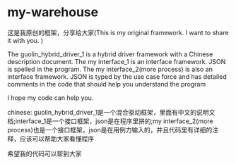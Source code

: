 # my-warehouse
这是我原创的框架，分享给大家(This is my original framework. I want to share it with you. )

The guolin_hybrid_driver_1 is a hybrid driver framework with a Chinese description document.
The my interface_1 is an interface framework. JSON is spelled in the program.
The my interface_2(more process) is also an interface framework. JSON is typed by the use case force and has detailed comments in the code that should help you understand the program

I hope my code can help you. 

chinese:
guolin_hybrid_driver_1是一个混合驱动框架，里面有中文的说明文档;interface_1是一个接口框架，json是在程序里拼的;my interface_2(more process)也是一个接口框架，json是在用例力输入的，并且代码里有详细的注释，应该可以帮助大家看懂程序

希望我的代码可以帮到大家
